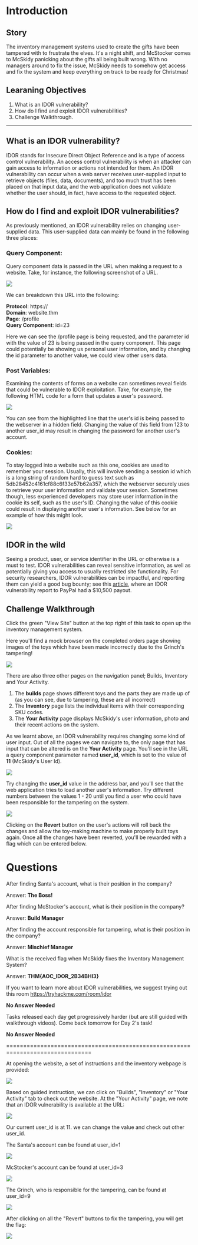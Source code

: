 # Introduction

## Story

The inventory management systems used to create the gifts have been tampered with to frustrate the elves. It's a night shift, and McStocker comes to McSkidy panicking about the gifts all being built wrong. With no managers around to fix the issue, McSkidy needs to somehow get access and fix the system and keep everything on track to be ready for Christmas!

## Learaning Objectives

1. What is an IDOR vulnerability?
2. How do I find and exploit IDOR vulnerabilities?
3. Challenge Walkthrough.
---

## What is an IDOR vulnerability?

IDOR stands for Insecure Direct Object Reference and is a type of access control vulnerability. An access control vulnerability is when an attacker can gain access to information or actions not intended for them. An IDOR vulnerability can occur when a web server receives user-supplied input to retrieve objects (files, data, documents), and too much trust has been placed on that input data, and the web application does not validate whether the user should, in fact, have access to the requested object.

## How do I find and exploit IDOR vulnerabilities?

As previously mentioned, an IDOR vulnerability relies on changing user-supplied data. This user-supplied data can mainly be found in the following three places:

### Query Component:

Query component data is passed in the URL when making a request to a website. Take, for instance, the following screenshot of a URL.

![](./res/url.png)

We can breakdown this URL into the following:

**Protocol**: https://  
**Domain**: website.thm  
**Page**: /profile  
**Query Component**: id=23

Here we can see the /profile page is being requested, and the parameter id with the value of 23 is being passed in the query component. This page could potentially be showing us personal user information, and by changing the id parameter to another value, we could view other users data.

### Post Variables:

Examining the contents of forms on a website can sometimes reveal fields that could be vulnerable to IDOR exploitation. Take, for example, the following HTML code for a form that updates a user's password.

![](./res/post_variables.png)

You can see from the highlighted line that the user's id is being passed to the webserver in a hidden field. Changing the value of this field from 123 to another user_id may result in changing the password for another user's account.

### Cookies:

To stay logged into a website such as this one, cookies are used to remember your session. Usually, this will involve sending a session id which is a long string of random hard to guess text such as 5db28452c4161cf88c6f33e57b62a357, which the webserver securely uses to retrieve your user information and validate your session. Sometimes though, less experienced developers may store user information in the cookie its self, such as the user's ID. Changing the value of this cookie could result in displaying another user's information. See below for an example of how this might look.

![](./res/cookies.png)

## IDOR in the wild

Seeing a product, user, or service identifier in the URL or otherwise is a must to test. IDOR vulnerabilities can reveal sensitive information, as well as potentially giving you access to usually restricted site functionality. For security researchers, IDOR vulnerabilities can be impactful, and reporting them can yield a good bug bounty; see this [article](https://corneacristian.medium.com/top-25-idor-bug-bounty-reports-ba8cd59ad331), where an IDOR vulnerability report to PayPal had a $10,500 payout.

## Challenge Walkthrough

Click the green "View Site" button at the top right of this task to open up the inventory management system.

Here you'll find a mock browser on the completed orders page showing images of the toys which have been made incorrectly due to the Grinch's tampering!

![](./res/inventory.png)

There are also three other pages on the navigation panel; Builds, Inventory and Your Activity.

1. The **builds** page shows different toys and the parts they are made up of (as you can see, due to tampering, these are all incorrect)
2. The **Inventory** page lists the individual items with their corresponding SKU codes.
3. The **Your Activity** page displays McSkidy's user information, photo and their recent actions on the system.

As we learnt above, an IDOR vulnerability requires changing some kind of user input. Out of all the pages we can navigate to, the only page that has input that can be altered is on the **Your Activity** page. You'll see in the URL a query component parameter named **user_id**, which is set to the value of **11** (McSkidy's User Id).

![](./res/user_id.png)

Try changing the **user_id** value in the address bar, and you'll see that the web application tries to load another user's information. Try different numbers between the values 1 - 20 until you find a user who could have been responsible for the tampering on the system.

![](./res/grinch.png)

Clicking on the **Revert** button on the user's actions will roll back the changes and allow the toy-making machine to make properly built toys again. Once all the changes have been reverted, you'll be rewarded with a flag which can be entered below.


# Questions

After finding Santa's account, what is their position in the company?

Answer: **The Boss!**

After finding McStocker's account, what is their position in the company?

Answer: **Build Manager**

After finding the account responsible for tampering, what is their position in the company?

Answer: **Mischief Manager**

What is the received flag when McSkidy fixes the Inventory Management System?

Answer: **THM{AOC_IDOR_2B34BHI3}**

If you want to learn more about IDOR vulnerabilities, we suggest trying out this room https://tryhackme.com/room/idor

**No Answer Needed**

Tasks released each day get progressively harder (but are still guided with walkthrough videos). Come back tomorrow for Day 2's task!

**No Answer Needed**

===============================================================================

At opening the website, a set of instructions and the inventory webpage is provided:

![](./res/website.png)

Based on guided instruction, we can click on "Builds", "Inventory" or "Your Activity" tab to check out the website. At the "Your Activity" page, we note that an IDOR vulnerability is available at the URL:

![](./res/your_activity.png)

Our current user_id is at 11. we can change the value and check out other user_id.

The Santa's account can be found at user_id=1

![](./res/santa.png)

McStocker's account can be found at user_id=3

![](./res/mcstocker.png)

The Grinch, who is responsible for the tampering, can be found at user_id=9

![](./res/the_grinch.png)

After clicking on all the "Revert" buttons to fix the tampering, you will get the flag:

![](./res/flag.png)
